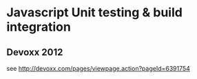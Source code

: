 # Javascript Unit testing & build integration

## Devoxx 2012

see http://devoxx.com/pages/viewpage.action?pageId=6391754
